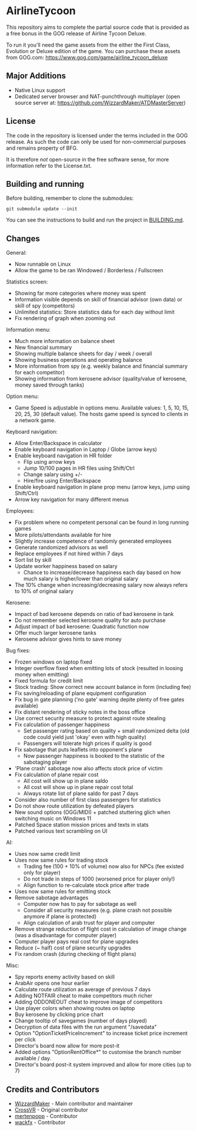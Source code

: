 # AirlineTycoon

This repository aims to complete the partial source code that is provided as a free bonus in the GOG release
of Airline Tycoon Deluxe.

To run it you'll need the game assets from the either the First Class, Evolution or
Deluxe edition of the game. You can purchase these assets from GOG.com: https://www.gog.com/game/airline_tycoon_deluxe

## Major Additions

- Native Linux support
- Dedicated server browser and NAT-punchthrough multiplayer (open source server at: https://github.com/WizzardMaker/ATDMasterServer)

## License

The code in the repository is licensed under the terms included in the GOG release. As such the code can
only be used for non-commercial purposes and remains property of BFG.

It is therefore *not* open-source in the free software sense, for more information refer to the License.txt.

## Building and running

Before building, remember to clone the submodules:
```
git submodule update --init
```

You can see the instructions to build and run the project in [BUILDING.md](BUILDING.md).

## Changes

General:
* Now runnable on Linux
* Allow the game to be ran Windowed / Borderless / Fullscreen

Statistics screen:
* Showing far more categories where money was spent
* Information visible depends on skill of financial advisor (own data) or skill of spy (competitors)
* Unlimited statistics: Store statistics data for each day without limit
* Fix rendering of graph when zooming out

Information menu:
* Much more information on balance sheet
* New financial summary
* Showing multiple balance sheets for day / week / overall
* Showing business operations and operating balance
* More information from spy (e.g. weekly balance and financial summary for each competitor)
* Showing information from kerosene advisor (quality/value of kerosene, money saved through tanks)

Option menu:
* Game Speed is adjustable in options menu. Available values: 1, 5, 10, 15, 20, 25, 30 (default value). The hosts game speed is synced to clients in a network game.

Keyboard navigation:
* Allow Enter/Backspace in calculator
* Enable keyboard navigation in Laptop / Globe (arrow keys)
* Enable keyboard navigation in HR folder
    * Flip using arrow keys
    * Jump 10/100 pages in HR files using Shift/Ctrl
    * Change salary using +/-
    * Hire/fire using Enter/Backspace
* Enable keyboard navigation in plane prop menu (arrow keys, jump using Shift/Ctrl)
* Arrow key navigation for many different menus

Employees:
* Fix problem where no competent personal can be found in long running games
* More pilots/attendants available for hire
* Slightly increase competence of randomly generated employees
* Generate randomized advisors as well
* Replace employees if not hired within 7 days
* Sort list by skill
* Update worker happiness based on salary
    * Chance to increase/decrease happiness each day based on how much salary is higher/lower than original salary
* The 10% change when increasing/decreasing salary now always refers to 10% of original salary

Kerosene:
* Impact of bad kerosene depends on ratio of bad kerosene in tank
* Do not remember selected kerosene quality for auto purchase
* Adjust impact of bad kerosene: Quadratic function now
* Offer much larger kerosene tanks
* Kerosene advisor gives hints to save money

Bug fixes:
* Frozen windows on laptop fixed
* Integer overflow fixed when emitting lots of stock (resulted in loosing money when emitting)
* Fixed formula for credit limit
* Stock trading: Show correct new account balance in form (including fee)
* Fix saving/reloading of plane equipment configuration
* Fix bug in gate planning ('no gate' warning depite plenty of free gates available)
* Fix distant rendering of sticky notes in the boss office
* Use correct security measure to protect against route stealing
* Fix calculation of passenger happiness
    * Set passenger rating based on quality + small randomized delta (old code could yield just 'okay' even with high quality)
    * Passengers will tolerate high prices if quality is good
* Fix sabotage that puts leaflets into opponent's plane
    * Now passenger happiness is booked to the statistic of the sabotaging player
* 'Plane crash' sabotage now also affects stock price of victim
* Fix calculation of plane repair cost
    * All cost will show up in plane saldo
    * All cost will show up in plane repair cost total
    * Always rotate list of plane saldo for past 7 days
* Consider also number of first class passengers for statistics
* Do not show route utilization by defeated players
* New sound options (OGG/MIDI) + patched stuttering glich when switching music on Windows 11
* Patched Space station mission prices and texts in stats
* Patched various text scrambling on UI

AI:
* Uses now same credit limit
* Uses now same rules for trading stock
    * Trading fee (100 + 10% of volume) now also for NPCs (fee existed only for player)
    * Do not trade in steps of 1000 (worsened price for player only!)
    * Align function to re-calculate stock price after trade
* Uses now same rules for emitting stock
* Remove sabotage advantages
    * Computer now has to pay for sabotage as well
    * Consider all security measures (e.g. plane crash not possible anymore if plane is protected)
    * Align calculation of arab trust for player and computer
* Remove strange reduction of flight cost in calculation of image change (was a disadvantage for computer player)
* Computer player pays real cost for plane upgrades
* Reduce (~ half) cost of plane security upgrades
* Fix random crash (during checking of flight plans)

Misc:
* Spy reports enemy activity based on skill
* ArabAir opens one hour earlier
* Calculate route utilization as average of previous 7 days
* Adding NOTFAIR cheat to make competitors much richer
* Adding ODDONEOUT cheat to improve image of competitors
* Use player colors when showing routes on laptop
* Buy kerosene by clicking price chart
* Change tooltip of savegames (number of days played)
* Decryption of data files with the run argument "/savedata"
* Option "OptionTicketPriceIncrement" to increase ticket price increment per click
* Director's board now allow for more post-it
* Added options "OptionRentOffice*" to customise the branch number available / day.
* Director's board post-it system improved and allow for more cities (up to 7)

## Credits and Contributors

- [WizzardMaker](https://github.com/WizzardMaker) - Main contributor and maintainer
- [CrossVR](https://github.com/CrossVR) - Original contributor
- [mertenpopp](https://github.com/mertenpopp) - Contributor
- [wackfx](https://github.com/wackfx) - Contributor
